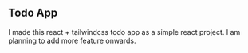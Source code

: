 ## Todo App
I made this react + tailwindcss todo app as a simple react project. I am planning to add more feature onwards.